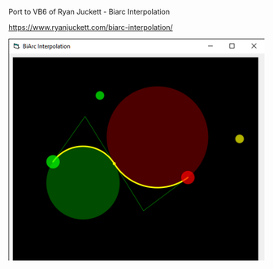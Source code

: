 Port to VB6 of Ryan Juckett - Biarc Interpolation

https://www.ryanjuckett.com/biarc-interpolation/

![screenshot](https://github.com/miorsoft/VB6-BiArc/raw/master/screenshot.png)
